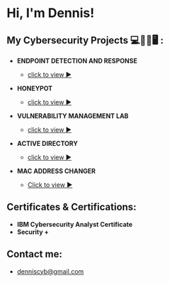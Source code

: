 <h1>Hi, I'm Dennis! </h1>

<h2> My Cybersecurity Projects 💻👨‍💻🖥️ :</h2>

- <b> ENDPOINT DETECTION AND RESPONSE </b>
  - [click to view ▶️](https://github.com/DeeOj/EDR)

- <b> HONEYPOT </b>
  - [click to view ▶️](https://github.com/DeeOj/Honeypot---RDP-Attacks-)

- <b> VULNERABILITY MANAGEMENT LAB</b>
  - [click to view ▶️](https://github.com/DeeOj/Vulnerability-Mangement-Lab)

- <b> ACTIVE DIRECTORY </b>
  - [click to view ▶️](https://github.com/DeeOj/Active-Directory)  

- <b> MAC ADDRESS CHANGER</b>
  - [Click to view ▶️](https://github.com/DeeOj/MAC-Address-Changer)


<h2> Certificates & Certifications:</h2>

  - <b>IBM Cybersecurity Analyst Certificate</b> 
  - <b>Security +</b>

<h2> Contact me:</h2>

- denniscyb@gmail.com 

